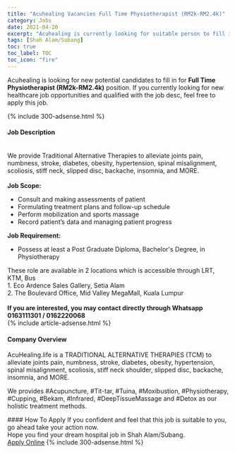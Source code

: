 ```yaml
---
title: "Acuhealing Vacancies Full Time Physiotherapist (RM2k-RM2.4k)" 
category: Jobs 
date: 2021-04-20 
excerpt: "Acuhealing is currently looking for suitable person to fill in the Full Time Physiotherapist (RM2k-RM2.4k) which positioned at Shah Alam/Subang" 
tags: [Shah Alam/Subang] 
toc: true 
toc_label: TOC 
toc_icon: "fire" 
--- 
```


<p>Acuhealing is looking for new potential candidates to fill in for <b>Full Time Physiotherapist (RM2k-RM2.4k)</b> position. If you currently looking for new healthcare job opportunities and qualified with the job desc, feel free to apply this job.
</p>{% include 300-adsense.html %} 
<div><div><h4>Job Description</h4></div><div><div><span><div><div><br>We provide Traditional Alternative Therapies to alleviate joints pain, numbness, stroke, diabetes, obesity, hypertension, spinal misalignment, scoliosis, stiff neck, slipped disc, backache, insomnia, and MORE.<strong>&#160;</strong><br><br><strong>Job Scope:</strong><ul><li>Consult and making assessments of patient</li><li>Formulating treatment plans and follow-up schedule</li><li>Perform mobilization and sports massage</li><li>Record patient&#8217;s data and managing patient progress</li></ul><div><strong>Job Requirement:</strong></div><ul><li>Possess at least a Post Graduate Diploma, Bachelor's Degree, in Physiotherapy</li></ul><div>These role are available in 2 locations which is accessible through&#160;LRT, KTM, Bus</div><div>1. Eco Ardence Sales Gallery, Setia Alam</div><div>2. The Boulevard Office, Mid Valley MegaMall, Kuala Lumpur</div><div><br><strong>If you are interested, you may contact directly through Whatsapp 0163111301 / 0162220068</strong></div></div></div></span></div></div></div> 
{% include article-adsense.html %} 
<div><div><h4>Company Overview</h4></div><div><div><span><div><p>AcuHealing.life is a TRADITIONAL ALTERNATIVE THERAPIES (TCM) to alleviate joints pain, numbness, stroke, diabetes, obesity, hypertension, spinal misalignment, scoliosis, stiff neck shoulder, slipped disc, backache, insomnia, and MORE.</p><p>We provides #Acupuncture, #Tit-tar, #Tuina, #Moxibustion, #Physiotherapy, #Cupping, #Bekam, #Infrared, #DeepTissueMassage and #Detox as our holistic treatment methods.</p></div></span></div></div></div> 
#### How To Apply 
If you confident and feel that this job is suitable to you, go ahead take your action now. <br/> 
Hope you find your dream hospital job in Shah Alam/Subang. <br/> 
<a href="https://www.jobstreet.com.my/en/job/full-time-physiotherapist-rm2k-rm2-4k-4532958?jobId=jobstreet-my-job-4532958" class="btn btn--warning" target="_blank" rel="nofollow noopenner">Apply Online</a> 
{% include 300-adsense.html %} 